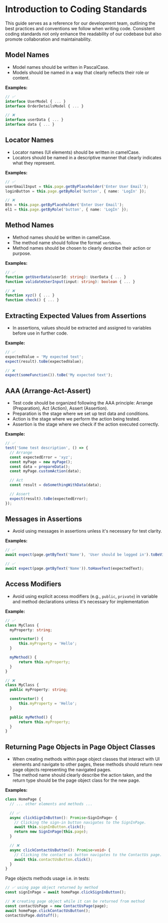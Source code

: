 # Introduction to Coding Standards

This guide serves as a reference for our development team, outlining the best practices and conventions we follow when writing code. Consistent coding standards not only enhance the readability of our codebase but also promote collaboration and maintainability.

## Model Names

- Model names should be written in PascalCase.
- Models should be named in a way that clearly reflects their role or content.

**Examples:**

```typescript
// ✅
interface UserModel { ... }
interface OrderDetailsModel { ... }

// ❌
interface userData { ... }
interface data { ... }
```

## Locator Names

- Locator names (UI elements) should be written in camelCase.
- Locators should be named in a descriptive manner that clearly indicates what they represent.

**Examples:**

```typescript
// ✅
userEmailInput = this.page.getByPlaceholder('Enter User Email');
loginButton = this.page.getByRole('button', { name: 'LogIn' });

// ❌
Btn = this.page.getByPlaceholder('Enter User Email');
el1 = this.page.getByRole('button', { name: 'LogIn' });
```

## Method Names

- Method names should be written in camelCase.
- The method name should follow the format `verbNoun`.
- Method names should be chosen to clearly describe their action or purpose.

**Examples:**

```typescript
// ✅
function getUserData(userId: string): UserData { ... }
function validateUserInput(input: string): boolean { ... }

// ❌
function xyz() { ... }
function check() { ... }
```

## Extracting Expected Values from Assertions

- In assertions, values should be extracted and assigned to variables before use in further code.

**Example:**

```typescript
// ✅
expectedValue = 'My expected text';
expect(result).toBe(expectedValue);

// ❌
expect(someFunction()).toBe('My expected text');
```

## AAA (Arrange-Act-Assert)

- Test code should be organized following the AAA principle: Arrange (Preparation), Act (Action), Assert (Assertion).
- Preparation is the stage where we set up test data and conditions.
- Action is the stage where we perform the action being tested.
- Assertion is the stage where we check if the action executed correctly.

**Example:**

```typescript
// ✅
test('Some test description', () => {
  // Arrange
  const expectedError = 'xyz';
  const myPage = new myPage();
  const data = prepareData();
  const myPage.customAction(data);

  // Act
  const result = doSomethingWithData(data);

  // Assert
  expect(result).toBe(expectedError);
});
```

## Messages in Assertions

- Avoid using messages in assertions unless it's necessary for test clarity.

**Examples:**

```typescript
// ✅
await expect(page.getByText('Name'), 'User should be logged in').toBeVisible();

// ✅
await expect(page.getByText('Name')).toHaveText(expectedText);
```

## Access Modifiers

- Avoid using explicit access modifiers (e.g., `public`, `private`) in variable and method declarations unless it's necessary for implementation

**Example:**

```typescript
// ✅
class MyClass {
  myProperty: string;

  constructor() {
      this.myProperty = 'Hello';
  }

  myMethod() {
      return this.myProperty;
  }
}

// ❌
class MyClass {
  public myProperty: string;

  constructor() {
      this.myProperty = 'Hello';
  }

  public myMethod() {
      return this.myProperty;
  }
}
```

## Returning Page Objects in Page Object Classes

- When creating methods within page object classes that interact with UI elements and navigate to other pages, these methods should return new page objects representing the navigated pages.
- The method name should clearly describe the action taken, and the return type should be the page object class for the new page.

**Examples:**

```typescript
class HomePage {
  // ... other elements and methods ...

  // ✅
  async clickSignInButton(): Promise<SignInPage> {
    // Clicking the sign-in button navigates to the SignInPage.
    await this.signInButton.click();
    return new SignInPage(this.page);
  }

  // ❌
  async clickContactUsButton(): Promise<void> {
    // Clicking the contact us button navigates to the ContactUs page.
    await this.contactUsButton.click();
  }
}
```

Page objects methods usage i.e. in tests:

```typescript
// ✅ using page object returned by method
const signInPage = await homePage.clickSignInButton();

// ❌ creating page object while it can be returned from method
const contactUsPage = new ContactUsPage(page);
await homePage.clickContactUsButton();
contactUsPage.doStuff();
```
